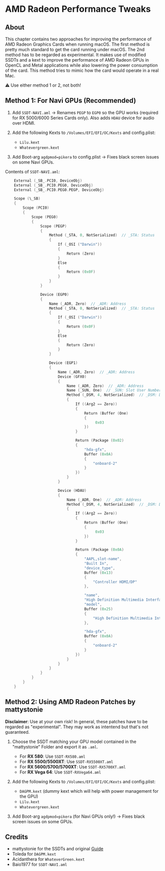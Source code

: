 # AMD Radeon Performance Tweaks

## About
This chapter contains two approaches for improving the performance of AMD Radeon Graphics Cards when running macOS. The first method is pretty much standard to get the card running under macOS. The 2nd method has to be regarded as experimental. It makes use of modified SSDTs and a kext to improve the performance of AMD Radeon GPUs in OpenCL and Metal applications while also lowering the power consumption of the card. This method tries to mimic how the card would operate in a real Mac. 

:warning: Use either method 1 or 2, not both!

## Method 1: For Navi GPUs (Recommended)
1. Add `SSDT-NAVI.aml` &rarr; Renames `PEGP` to `EGP0` so the GPU works (required for RX 5000/6000 Series Cards only). Also adds `HDAU` device for audio over HDMI.

2. Add the following Kexts to `/Volumes/EFI/EFI/OC/Kexts` and config.plist:
    - `Lilu.kext`
    - `Whatevergreen.kext`
3. Add Boot-arg `agdpmod=pikera` to config.plist → Fixes black screen issues on some Navi GPUs.

Contents of `SSDT-NAVI.aml`:

```swift
    External (_SB_.PCI0, DeviceObj)
    External (_SB_.PCI0.PEG0, DeviceObj)
    External (_SB_.PCI0.PEG0.PEGP, DeviceObj)

    Scope (\_SB)
    {
        Scope (PCI0)
        {
            Scope (PEG0)
            {
                Scope (PEGP)
                {
                    Method (_STA, 0, NotSerialized)  // _STA: Status
                    {
                        If (_OSI ("Darwin"))
                        {
                            Return (Zero)
                        }
                        Else
                        {
                            Return (0x0F)
                        }
                    }
                }

                Device (EGP0)
                {
                    Name (_ADR, Zero)  // _ADR: Address
                    Method (_STA, 0, NotSerialized)  // _STA: Status
                    {
                        If (_OSI ("Darwin"))
                        {
                            Return (0x0F)
                        }
                        Else
                        {
                            Return (Zero)
                        }
                    }

                    Device (EGP1)
                    {
                        Name (_ADR, Zero)  // _ADR: Address
                        Device (GFX0)
                        {
                            Name (_ADR, Zero)  // _ADR: Address
                            Name (_SUN, One)  // _SUN: Slot User Number
                            Method (_DSM, 4, NotSerialized)  // _DSM: Device-Specific Method
                            {
                                If ((Arg2 == Zero))
                                {
                                    Return (Buffer (One)
                                    {
                                         0x03                                             // .
                                    })
                                }

                                Return (Package (0x02)
                                {
                                    "hda-gfx", 
                                    Buffer (0x0A)
                                    {
                                        "onboard-2"
                                    }
                                })
                            }
                        }

                        Device (HDAU)
                        {
                            Name (_ADR, One)  // _ADR: Address
                            Method (_DSM, 4, NotSerialized)  // _DSM: Device-Specific Method
                            {
                                If ((Arg2 == Zero))
                                {
                                    Return (Buffer (One)
                                    {
                                         0x03                                             // .
                                    })
                                }

                                Return (Package (0x0A)
                                {
                                    "AAPL,slot-name", 
                                    "Built In", 
                                    "device_type", 
                                    Buffer (0x13)
                                    {
                                        "Controller HDMI/DP"
                                    }, 

                                    "name", 
                                    "High Definition Multimedia Interface", 
                                    "model", 
                                    Buffer (0x25)
                                    {
                                        "High Definition Multimedia Interface"
                                    }, 

                                    "hda-gfx", 
                                    Buffer (0x0A)
                                    {
                                        "onboard-2"
                                    }
                                })
                            }
                        }
                    }
                }
            }
        }
    }
```

## Method 2: Using AMD Radeon Patches by mattystonie
**Disclaimer**: Use at your own risk! In general, these patches have to be regarded as "experimental". They may work as intentend but that's not guaranteed.

1. Choose the SSDT matching your GPU model contained in the "mattystonie" Folder and export it as `.aml`.

    - For **RX 580**: Use `SSDT-RX580.aml`
    - For **RX 5500/5500XT**: Use `SSDT-RX5500XT.aml` 
    - For **RX 5600/5700/5700XT**: Use `SSDT-RX5700XT.aml`
    - For **RX Vega 64**: Use `SSDT-RXVega64.aml`

2. Add the following Kexts to `/Volumes/EFI/EFI/OC/Kexts` and config.plist:

    - `DAGPM.kext` (dummy kext which will help with power management for the GPU)
    - `Lilu.kext`
    - `Whatevergreen.kext`

3. Add Boot-arg `agdpmod=pikera` (for Navi GPUs only!) &rarr; Fixes black screen issues on some GPUs.

## Credits
- mattystonie for the SSDTs and original [Guide](https://www.tonymacx86.com/threads/amd-radeon-performance-enhanced-ssdt.296555/)
- Toleda for `DAGPM.kext`
- Acidanthera for `WhateverGreen.kext`
- Baio1977 for `SSDT-NAVI.aml`
